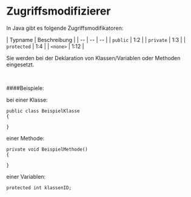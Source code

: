 # Zugriffsmodifizierer

In Java gibt es folgende Zugriffsmodifikatoren:


| Typname | Beschreibung |
| -- | -- | -- |
| ```public``` | 1:2  | 
| ```private``` | 1:3 | 
| ```protected``` | 1:4 | 
| ```<none>``` | 1:12 | 

Sie werden bei der Deklaration von Klassen/Variablen oder Methoden eingesetzt.

<br>

####Beispiele:

bei einer Klasse:
```
public class BeispielKlasse
{

}
```
einer Methode:
```
private void BeispielMethode()
{

}
```
einer Variablen:
```
protected int klassenID;
```